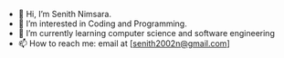 - 👋 Hi, I’m Senith Nimsara.
- 👀 I’m interested in Coding and Programming.
- 🌱 I’m currently learning computer science and software engineering
- 📫 How to reach me: email at [senith2002n@gmail.com]

<!---
senith02/senith02 is a ✨ special ✨ repository because its `README.md` (this file) appears on your GitHub profile.
You can click the Preview link to take a look at your changes.
--->
